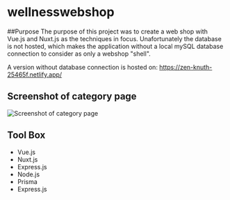 # wellnesswebshop

##Purpose
The purpose of this project was to create a web shop with Vue.js and Nuxt.js as the techniques in focus. Unafortunately the database is not hosted, which makes the application without a local mySQL database connection to consider as only a webshop "shell".

A version without database connection is hosted on: https://zen-knuth-25465f.netlify.app/

## Screenshot of category page
<img  src="/assets/img/screenshot_readMe.png" alt="Screenshot of category page">

## Tool Box
- Vue.js
- Nuxt.js
- Express.js
- Node.js
- Prisma
- Express.js
